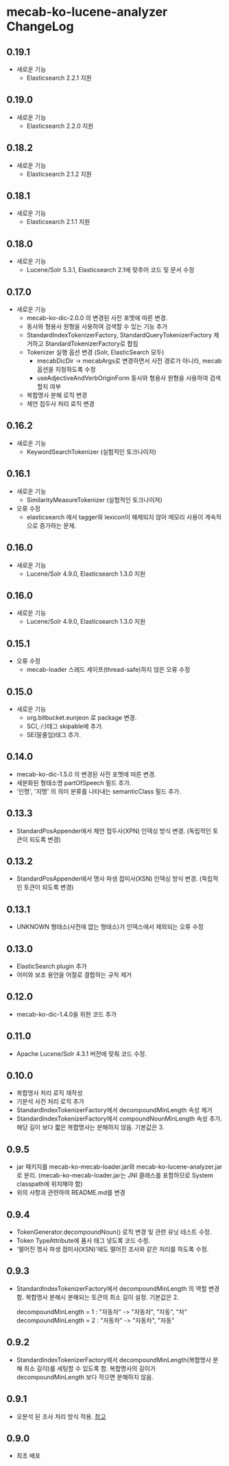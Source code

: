 # mecab-ko-lucene-analyzer ChangeLog

## 0.19.1

- 새로운 기능
    - Elasticsearch 2.2.1 지원

## 0.19.0

- 새로운 기능
    - Elasticsearch 2.2.0 지원

## 0.18.2

- 새로운 기능
    - Elasticsearch 2.1.2 지원

## 0.18.1

- 새로운 기능
    - Elasticsearch 2.1.1 지원

## 0.18.0

- 새로운 기능
    - Lucene/Solr 5.3.1, Elasticsearch 2.1에 맞추어 코드 및 문서 수정

## 0.17.0

- 새로운 기능
    - mecab-ko-dic-2.0.0 의 변경된 사전 포멧에 따른 변경.
    - 동사와 형용사 원형을 사용하여 검색할 수 있는 기능 추가
    - StandardIndexTokenizerFactory, StandardQueryTokenizerFactory 제거하고 StandardTokenizerFactory로 합침
    - Tokenizer 실행 옵션 변경 (Solr, ElasticSearch 모두)
        - mecabDicDir -> mecabArgs로 변경하면서 사전 경로가 아니라, mecab 옵션을 지정하도록 수정
        - useAdjectiveAndVerbOriginForm 동사와 형용사 원형을 사용하여 검색할지 여부
    - 복합명사 분해 로직 변경
    - 체언 접두사 처리 로직 변경

## 0.16.2

- 새로운 기능
    - KeywordSearchTokenizer (실험적인 토크나이저)

## 0.16.1

- 새로운 기능
    - SimilarityMeasureTokenizer (실험적인 토크나이저)
- 오류 수정
    - elasticsearch 에서 tagger와 lexicon이 해제되지 않아 메모리 사용이 계속적으로 증가하는 문제.

## 0.16.0

- 새로운 기능
    - Lucene/Solr 4.9.0, Elasticsearch 1.3.0 지원

## 0.16.0

- 새로운 기능
    - Lucene/Solr 4.9.0, Elasticsearch 1.3.0 지원

## 0.15.1

- 오류 수정
    - mecab-loader 스레드 세이프(thread-safe)하지 않은 오류 수정

## 0.15.0

- 새로운 기능
    - org.bitbucket.eunjeon 로 package 변경.
    - SC(,·/:)태그 skipable에 추가.
    - SE(말줄임)태그 추가.

## 0.14.0

- mecab-ko-dic-1.5.0 의 변경된 사전 포멧에 따른 변경.
- 세분화된 형태소명 partOfSpeech 필드 추가.
- '인명', '지명' 의 의미 분류를 나타내는 semanticClass 필드 추가.

## 0.13.3

- StandardPosAppender에서 체언 접두사(XPN) 인덱싱 방식 변경. (독립적인 토큰이 되도록 변경)

## 0.13.2

- StandardPosAppender에서 명사 파생 접미사(XSN) 인덱싱 방식 변경. (독립적인 토큰이 되도록 변경)

## 0.13.1

- UNKNOWN 형태소(사전에 없는 형태소)가 인덱스에서 제외되는 오류 수정

## 0.13.0

- ElasticSearch plugin 추가
- 어미와 보조 용언을 어절로 결합하는 규칙 제거

## 0.12.0

- mecab-ko-dic-1.4.0을 위한 코드 추가

## 0.11.0

- Apache Lucene/Solr 4.3.1 버전에 맞춰 코드 수정.

## 0.10.0

- 복합명사 처리 로직 재작성
- 기분석 사전 처리 로직 추가
- StandardIndexTokenizerFactory에서 decompoundMinLength 속성 제거
- StandardIndexTokenizerFactory에서 compoundNounMinLength 속성 추가. 해당 길이 보다 짧은 복합명사는 분해하지 않음. 기본값은 3.

## 0.9.5

- jar 패키지를 mecab-ko-mecab-loader.jar와 mecab-ko-lucene-analyzer.jar로 분리. (mecab-ko-mecab-loader.jar는 JNI 클래스를 포함하므로 System classpath에 위치해야 함)
- 위의 사항과 관련하여 README.md를 변경

## 0.9.4

- TokenGenerator.decompoundNoun() 로직 변경 및 관련 유닛 테스트 수정.
- Token TypeAttribute에 품사 태그 넣도록 코드 수정.
- '떨어진 명사 파생 접미사(XSN)'에도 떨어진 조사와 같은 처리를 하도록 수정.

## 0.9.3

- StandardIndexTokenizerFactory에서 decompoundMinLength 의 역할 변경함. 복합명사 분해시 분해되는 토큰의 최소 길이 설정. 기본값은 2.

    decompoundMinLength = 1 : "자동차" -> "자동차", "자동", "차"
    decompoundMinLength = 2 : "자동차" -> "자동차", "자동"

## 0.9.2

- StandardIndexTokenizerFactory에서 decompoundMinLength(복합명사 분해 최소 길이)를 세팅할 수 있도록 함. 복합명사의 길이가 decompoundMinLength 보다 작으면 분해하지 않음.

## 0.9.1

- 오분석 된 조사 처리 방식 적용. [참고](https://bitbucket.org/eunjeon/mecab-ko-dic/issue/1/--------------------)

## 0.9.0

- 최초 배포
